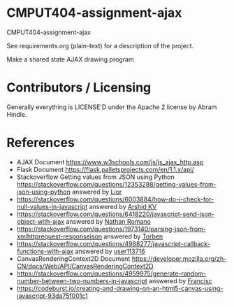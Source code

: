 CMPUT404-assignment-ajax
==============================

CMPUT404-assignment-ajax

See requirements.org (plain-text) for a description of the project.

Make a shared state AJAX drawing program

Contributors / Licensing
========================

Generally everything is LICENSE'D under the Apache 2 license by Abram Hindle.

References
=============
* AJAX Document https://www.w3schools.com/js/js_ajax_http.asp
* Flask Document https://flask.palletsprojects.com/en/1.1.x/api/
* Stackoverflow Getting values from JSON using Python
 https://stackoverflow.com/questions/12353288/getting-values-from-json-using-python answered by [Lior](https://stackoverflow.com/users/388334/lior)
 * https://stackoverflow.com/questions/6003884/how-do-i-check-for-null-values-in-javascript answered by [Arshid KV](https://stackoverflow.com/users/2513873/arshid-kv)
 * https://stackoverflow.com/questions/6418220/javascript-send-json-object-with-ajax answered by [Nathan Romano](https://stackoverflow.com/users/804091/nathan-romano)
 * https://stackoverflow.com/questions/1973140/parsing-json-from-xmlhttprequest-responsejson answered by [Torben](https://stackoverflow.com/users/398844/torben)
 * https://stackoverflow.com/questions/4988277/javascript-callback-functions-with-ajax answered by [user113716](https://stackoverflow.com/users/113716/user113716)
 * CanvasRenderingContext2D Document https://developer.mozilla.org/zh-CN/docs/Web/API/CanvasRenderingContext2D
 * https://stackoverflow.com/questions/4959975/generate-random-number-between-two-numbers-in-javascript answered by [Francisc](https://stackoverflow.com/users/383148/francisc)
 * https://codeburst.io/creating-and-drawing-on-an-html5-canvas-using-javascript-93da75f001c1
